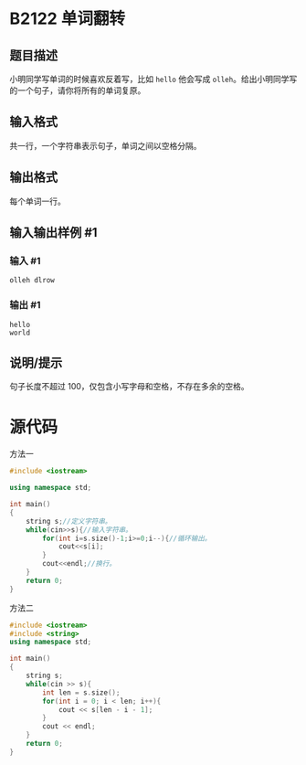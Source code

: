 # B2122 单词翻转

## 题目描述

小明同学写单词的时候喜欢反着写，比如 `hello` 他会写成 `olleh`。给出小明同学写的一个句子，请你将所有的单词复原。

## 输入格式

共一行，一个字符串表示句子，单词之间以空格分隔。

## 输出格式

每个单词一行。

## 输入输出样例 #1

### 输入 #1

```
olleh dlrow
```

### 输出 #1

```
hello
world
```

## 说明/提示

句子长度不超过 $100$，仅包含小写字母和空格，不存在多余的空格。

# 源代码

方法一

```cpp
#include <iostream>

using namespace std;

int main()
{
	string s;//定义字符串。
	while(cin>>s){//输入字符串。
		for(int i=s.size()-1;i>=0;i--){//循环输出。
			cout<<s[i];
		}
		cout<<endl;//换行。
	}
	return 0;
}
```

方法二

```cpp
#include <iostream>
#include <string>
using namespace std;

int main()
{
    string s;
    while(cin >> s){
        int len = s.size();
        for(int i = 0; i < len; i++){
            cout << s[len - i - 1];
        }
        cout << endl;
    }
    return 0;
}
```

